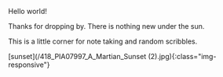 
Hello world!

Thanks for dropping by. There is nothing new under the sun. 

This is a little corner for note taking and random scribbles. 

[sunset](/418_PIA07997_A_Martian_Sunset (2).jpg){:class="img-responsive"}
